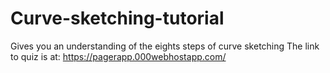 # Curve-sketching-tutorial
Gives you an understanding of the eights steps of curve sketching
The link to quiz is at:
https://pagerapp.000webhostapp.com/
